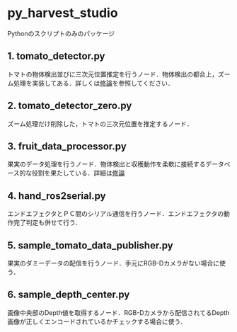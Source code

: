 # py_harvest_studio
Pythonのスクリプトのみのパッケージ

## 1. tomato_detector.py
トマトの物体検出並びに三次元位置推定を行うノード．物体検出の都合上，ズーム処理を実装してある．詳しくは[修論](https://drive.google.com/file/d/1Y749WhPhdFxS_Jme-FnlU8SoXcdUXA_n/view?usp=sharing)を参照してください．

## 2. tomato_detector_zero.py
ズーム処理だけ削除した，トマトの三次元位置を推定するノード．

## 3. fruit_data_processor.py
果実のデータ処理を行うノード．物体検出と収穫動作を柔軟に接続するデータベース的な役割を果たしている．詳細は[修論](https://drive.google.com/file/d/1Y749WhPhdFxS_Jme-FnlU8SoXcdUXA_n/view?usp=sharing)

## 4. hand_ros2serial.py
エンドエフェクタとＰＣ間のシリアル通信を行うノード．エンドエフェクタの動作完了判定も併せて行う．

## 5. sample_tomato_data_publisher.py
果実のダミーデータの配信を行うノード．手元にRGB-Dカメラがない場合に使う．

## 6. sample_depth_center.py
画像中央部のDepth値を取得するノード．RGB-Dカメラから配信されてるDepth画像が正しくエンコードされているかチェックする場合に使う．